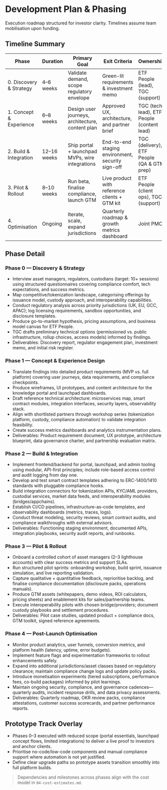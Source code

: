 # Development Plan & Phasing

Execution roadmap structured for investor clarity. Timelines assume team mobilisation upon funding.

## Timeline Summary
| Phase | Duration | Primary Goal | Exit Criteria | Ownership |
|-------|----------|--------------|---------------|-----------|
| 0. Discovery & Strategy | 4–6 weeks | Validate demand, scope regulatory envelope | Green-lit requirements & investment memo | ETF People (lead), TGC (support) |
| 1. Concept & Experience | 6–8 weeks | Design user journeys, architecture, content plan | Approved UX, architecture, and partner brief | TGC (tech lead), ETF People (content lead) |
| 2. Build & Integration | 12–16 weeks | Ship portal + launchpad MVPs, wire integrations | End-to-end staging environment, security sign-off | TGC (delivery), ETF People (QA & GTM prep) |
| 3. Pilot & Rollout | 8–10 weeks | Run beta, finalise compliance, launch GTM | Live product with reference clients + GTM kit | ETF People (client ops), TGC (support) |
| 4. Optimisation | Ongoing | Iterate, scale, expand jurisdictions | Quarterly roadmap & growth metrics dashboard | Joint PMO |

## Phase Detail

### Phase 0 — Discovery & Strategy
- Interview asset managers, regulators, custodians (target: 10+ sessions) using structured questionnaires covering compliance comfort, tech expectations, and success metrics.
- Map competitive/tokenization landscape, categorising offerings by issuance model, custody approach, and interoperability capabilities.
- Conduct regulatory analysis across priority jurisdictions (UK, EU, GCC, APAC); log licensing requirements, sandbox opportunities, and disclosure templates.
- Produce go-to-market hypothesis, pricing assumptions, and business model canvas for ETF People.
- TGC drafts preliminary technical options (permissioned vs. public infrastructure, rollup choices, access models) informed by findings.
- Deliverables: Discovery report, regulator engagement plan, investment memo, and initial risk register.

### Phase 1 — Concept & Experience Design
- Translate findings into detailed product requirements (MVP vs. full platform) covering user journeys, data requirements, and compliance checkpoints.
- Produce wireframes, UI prototypes, and content architecture for the knowledge portal and launchpad dashboards.
- Draft reference technical architecture: microservices map, smart contract modules, integration interfaces, security layers, observability stack.
- Align with shortlisted partners through workshop series (tokenization platform, custody, compliance automation) to validate integration feasibility.
- Create success metrics dashboards and analytics instrumentation plans.
- Deliverables: Product requirement document, UX prototype, architecture blueprint, data governance charter, and partnership evaluation matrix.

### Phase 2 — Build & Integration
- Implement frontend/backend for portal, launchpad, and admin tooling using modular, API-first principles; include role-based access control and audit logging from day one.
- Develop and test smart contract templates adhering to ERC-1400/1410 standards with pluggable compliance hooks.
- Build integration connectors for tokenization APIs, KYC/AML providers, custodial services, market data feeds, and interoperability modules (bridges/appchains).
- Establish CI/CD pipelines, infrastructure-as-code templates, and observability dashboards (metrics, traces, logs).
- Conduct threat modeling, security reviews, smart contract audits, and compliance walkthroughs with external advisors.
- Deliverables: Functioning staging environment, documented APIs, integration playbooks, security audit reports, and runbooks.

### Phase 3 — Pilot & Rollout
- Onboard a controlled cohort of asset managers (2–3 lighthouse accounts) with clear success metrics and support SLAs.
- Run structured pilot sprints: onboarding workshop, build sprint, issuance simulation, and live reporting validation.
- Capture qualitative + quantitative feedback, reprioritise backlog, and finalise compliance documentation (disclosure packs, operations manuals).
- Produce GTM assets (whitepapers, demo videos, ROI calculators, pricing sheets) and enablement kits for sales/partnership teams.
- Execute interoperability pilots with chosen bridge/providers; document custody playbooks and settlement procedures.
- Deliverables: Pilot case studies, updated product + compliance docs, GTM toolkit, signed reference agreements.

### Phase 4 — Post-Launch Optimisation
- Monitor product analytics, user funnels, conversion metrics, and platform health (latency, uptime, error budgets).
- Implement feature flags and experimentation frameworks to rollout enhancements safely.
- Expand into additional jurisdictions/asset classes based on regulatory clearance; maintain compliance change logs and update policy packs.
- Introduce monetisation experiments (tiered subscriptions, performance fees, co-build packages) informed by pilot learnings.
- Maintain ongoing security, compliance, and governance cadences—quarterly audits, incident response drills, and data privacy assessments.
- Deliverables: Quarterly roadmap, OKR review packs, compliance attestations, customer success scorecards, and partner performance reports.

## Prototype Track Overlay
- Phases 0–3 executed with reduced scope (portal essentials, launchpad concept flows, limited integrations) to deliver a live proof to investors and anchor clients.
- Prioritise no-code/low-code components and manual compliance support where automation is not yet justified.
- Define clear upgrade paths so prototype assets transition smoothly into full platform builds.

> Dependencies and milestones across phases align with the cost model in `04-cost-estimates.md`.
